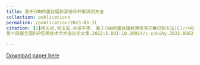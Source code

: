```yaml
---
title: 基于CNN的雷达辐射源信号开集识别方法
collection: publications
permalink: /publication/2023-03-31
citation: [1]杨志远,张玉玺,孙进平等. 基于CNN的雷达辐射源信号开集识别方法[C]//中国电子学会数字信号处理专家委员会.
第十四届全国DSP应用技术学术会议论文集.2022:5.DOI:10.26914/c.cnkihy.2022.066299.

---
```

[Download paper here](https://kns.cnki.net/kcms2/article/abstract?v=3uoqIhG8C467SBiOvrai6ZrZfyGnw2H_RdsjEQmEf5UoODgnx8Nf3NtNfN-TsYqnI9y_V5akX2pzcZ71NC3x5A-KAo8BSxqu&uniplatform=NZKPT)
